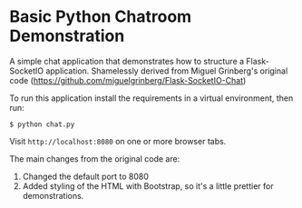 Basic Python Chatroom Demonstration
===================

A simple chat application that demonstrates how to structure a Flask-SocketIO application.
Shamelessly derived from Miguel Grinberg's original code (https://github.com/miguelgrinberg/Flask-SocketIO-Chat)

To run this application install the requirements in a virtual environment, then run:

    $ python chat.py

Visit `http://localhost:8080` on one or more browser tabs.

The main changes from the original code are:
1. Changed the default port to 8080
2. Added styling of the HTML with Bootstrap, so it's a little prettier for demonstrations.